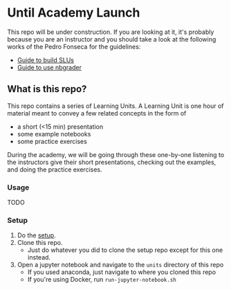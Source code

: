 # Until Academy Launch

This repo will be under construction. If you are looking at it, it's probably because you
are an instructor and you should take a look at the following works of the Pedro Fonseca
for the guidelines:

- [Guide to build SLUs](https://github.com/LDSSA/wiki/wiki/Guide-to-building-Learning-Units)
- [Guide to use nbgrader](https://github.com/LDSSA/wiki/wiki/Using-nbgrader-for-Exercise-Notebooks)


## What is this repo?

This repo contains a series of Learning Units. A Learning Unit is one hour of material
meant to convey a few related concepts in the form of

- a short (<15 min) presentation
- some example notebooks
- some practice exercises

During the academy, we will be going through these one-by-one listening
to the instructors give their short presentations, checking out the examples,
and doing the practice exercises.

### Usage

TODO
  
### Setup

1. Do the [setup](https://github.com/LDSSA/setup).
1. Clone this repo.
    - Just do whatever you did to clone the setup repo except for this one instead.
1. Open a jupyter notebook and navigate to the `units` directory of this repo
    - If you used anaconda, just navigate to where you cloned this repo
    - If you're using Docker, run `run-jupyter-notebook.sh`

